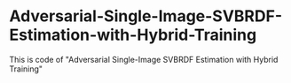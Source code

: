 # Adversarial-Single-Image-SVBRDF-Estimation-with-Hybrid-Training
This is code of "Adversarial Single-Image SVBRDF Estimation with Hybrid Training"
